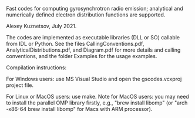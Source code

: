 Fast codes for computing gyrosynchrotron radio emission; analytical and numerically defined electron distribution functions are supported.

Alexey Kuznetsov, July 2021.

The codes are implemented as executable libraries (DLL or SO) callable from IDL or Python. See the files CallingConventions.pdf, AnalyticalDistributions.pdf, and Diagram.pdf for more details and calling conventions, and the folder Examples for the usage examples.

Compilation instructions:

For Windows users: use MS Visual Studio and open the gscodes.vcxproj project file.

For Linux or MacOS users: use make. Note for MacOS users: you may need to install the parallel OMP library firstly, e.g., "brew install libomp" (or "arch -x86-64 brew install libomp" for Macs with ARM processor).

